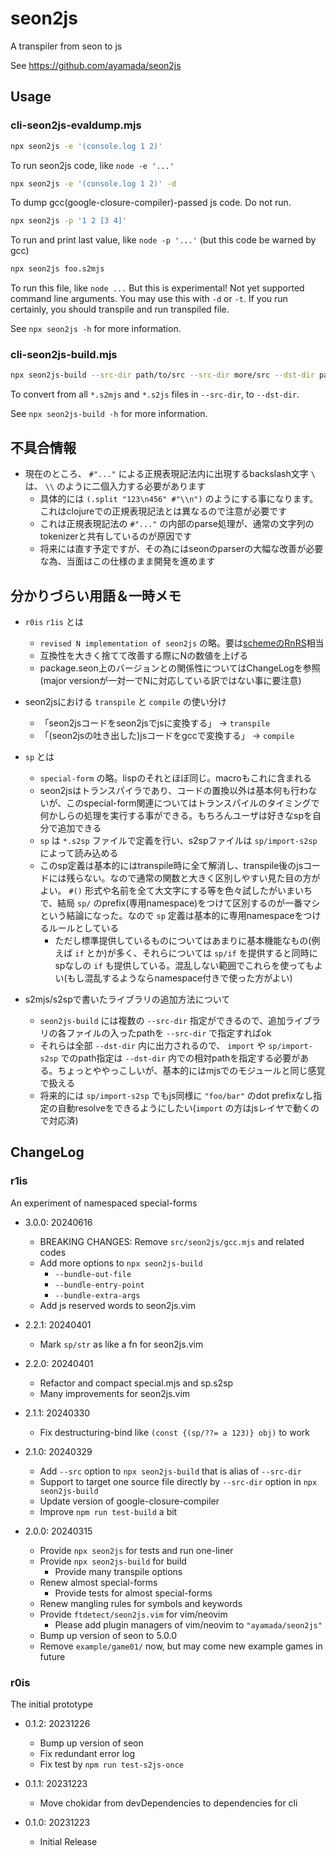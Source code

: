 # seon2js

A transpiler from seon to js

See https://github.com/ayamada/seon2js


## Usage

### cli-seon2js-evaldump.mjs

```sh
npx seon2js -e '(console.log 1 2)'
```

To run seon2js code, like `node -e '...'`

```sh
npx seon2js -e '(console.log 1 2)' -d
```

To dump gcc(google-closure-compiler)-passed js code. Do not run.

```sh
npx seon2js -p '1 2 [3 4]'
```

To run and print last value, like `node -p '...'`
(but this code be warned by gcc)

```sh
npx seon2js foo.s2mjs
```

To run this file, like `node ...`
But this is experimental!
Not yet supported command line arguments.
You may use this with `-d` or `-t`.
If you run certainly, you should transpile and run transpiled file.

See `npx seon2js -h` for more information.


### cli-seon2js-build.mjs

```sh
npx seon2js-build --src-dir path/to/src --src-dir more/src --dst-dir path/to/html/mjs
```

To convert from all `*.s2mjs` and `*.s2js` files in `--src-dir`, to `--dst-dir`.

See `npx seon2js-build -h` for more information.


## 不具合情報

- 現在のところ、 `#"..."` による正規表現記法内に出現するbackslash文字 ```\``` は、 ```\\``` のように二個入力する必要があります
    - 具体的には `(.split "123\n456" #"\\n")` のようにする事になります。これはclojureでの正規表現記法とは異なるので注意が必要です
    - これは正規表現記法の `#"..."` の内部のparse処理が、通常の文字列のtokenizerと共有しているのが原因です
    - 将来には直す予定ですが、その為にはseonのparserの大幅な改善が必要な為、当面はこの仕様のまま開発を進めます


## 分かりづらい用語＆一時メモ

- `r0is` `r1is` とは
    - `revised N implementation of seon2js` の略。要は[schemeのRnRS](https://standards.scheme.org/)相当
    - 互換性を大きく捨てて改善する際にNの数値を上げる
    - package.seon上のバージョンとの関係性についてはChangeLogを参照
      (major versionが一対一でNに対応している訳ではない事に要注意)

- seon2jsにおける `transpile` と `compile` の使い分け
    - 「seon2jsコードをseon2jsでjsに変換する」 → `transpile`
    - 「(seon2jsの吐き出した)jsコードをgccで変換する」 → `compile`

- `sp` とは
    - `special-form` の略。lispのそれとほぼ同じ。macroもこれに含まれる
    - seon2jsはトランスパイラであり、コードの置換以外は基本何も行わないが、このspecial-form関連についてはトランスパイルのタイミングで何かしらの処理を実行する事ができる。もちろんユーザは好きなspを自分で追加できる
    - `sp` は `*.s2sp` ファイルで定義を行い、s2spファイルは `sp/import-s2sp` によって読み込める
    - このsp定義は基本的にはtranspile時に全て解消し、transpile後のjsコードには残らない。なので通常の関数と大きく区別しやすい見た目の方がよい。 `#()` 形式や名前を全て大文字にする等を色々試したがいまいちで、結局 `sp/` のprefix(専用namespace)をつけて区別するのが一番マシという結論になった。なので `sp` 定義は基本的に専用namespaceをつけるルールとしている
        - ただし標準提供しているものについてはあまりに基本機能なもの(例えば `if` とか)が多く、それらについては `sp/if` を提供すると同時にspなしの `if` も提供している。混乱しない範囲でこれらを使ってもよい(もし混乱するようならnamespace付きで使った方がよい)

- s2mjs/s2spで書いたライブラリの追加方法について
    - `seon2js-build` には複数の `--src-dir` 指定ができるので、追加ライブラリの各ファイルの入ったpathを `--src-dir` で指定すればok
    - それらは全部 `--dst-dir` 内に出力されるので、 `import` や `sp/import-s2sp` でのpath指定は `--dst-dir` 内での相対pathを指定する必要がある。ちょっとややっこしいが、基本的にはmjsでのモジュールと同じ感覚で扱える
    - 将来的には `sp/import-s2sp` でもjs同様に `"foo/bar"` のdot prefixなし指定の自動resolveをできるようにしたい(`import` の方はjsレイヤで動くので対応済)


## ChangeLog

### r1is

An experiment of namespaced special-forms

- 3.0.0: 20240616
    - BREAKING CHANGES: Remove `src/seon2js/gcc.mjs` and related codes
    - Add more options to `npx seon2js-build`
        - `--bundle-out-file`
        - `--bundle-entry-point`
        - `--bundle-extra-args`
    - Add js reserved words to seon2js.vim

- 2.2.1: 20240401
    - Mark `sp/str` as like a fn for seon2js.vim

- 2.2.0: 20240401
    - Refactor and compact special.mjs and sp.s2sp
    - Many improvements for seon2js.vim

- 2.1.1: 20240330
    - Fix destructuring-bind like `(const {(sp/??= a 123)} obj)` to work

- 2.1.0: 20240329
    - Add `--src` option to `npx seon2js-build` that is alias of `--src-dir`
    - Support to target one source file directly
      by `--src-dir` option in `npx seon2js-build`
    - Update version of google-closure-compiler
    - Improve `npm run test-build` a bit

- 2.0.0: 20240315
    - Provide `npx seon2js` for tests and run one-liner
    - Provide `npx seon2js-build` for build
        - Provide many transpile options
    - Renew almost special-forms
        - Provide tests for almost special-forms
    - Renew mangling rules for symbols and keywords
    - Provide `ftdetect/seon2js.vim` for vim/neovim
        - Please add plugin managers of vim/neovim to `"ayamada/seon2js"`
    - Bump up version of seon to 5.0.0
    - Remove `example/game01/` now, but may come new example games in future


### r0is

The initial prototype

- 0.1.2: 20231226
    - Bump up version of seon
    - Fix redundant error log
    - Fix test by `npm run test-s2js-once`

- 0.1.1: 20231223
    - Move chokidar from devDependencies to dependencies for cli

- 0.1.0: 20231223
    - Initial Release
